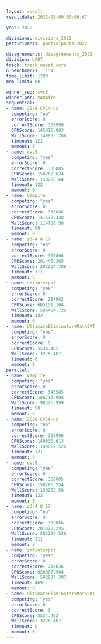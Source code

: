 ```yaml
---
layout: result
resultdate: 2022-08-09 00:06:47

year: 2022

divisions: divisions_2022
participants: participants_2022

disagreements: disagreements_2022
division: UFDT
track: track_unsat_core
n_benchmarks: 1154
time_limit: 1200
mem_limit: 60

winner_seq: cvc5
winner_par: Vampire
sequential:
- name: 2020-CVC4-uc
  competing: "no"
  errorScore: 0
  correctScore: 338990
  CPUScore: 145815.803
  WallScore: 149833.286
  timeout: 121
  memout: 0
- name: cvc5
  competing: "yes"
  errorScore: 0
  correctScore: 336005
  CPUScore: 150262.624
  WallScore: 150268.64
  timeout: 122
  memout: 0
- name: Vampire
  competing: "yes"
  errorScore: 0
  correctScore: 335886
  CPUScore: 141537.348
  WallScore: 114796.96
  timeout: 88
  memout: 0
- name: z3-4.8.17
  competing: "no"
  errorScore: 0
  correctScore: 300866
  CPUScore: 201446.305
  WallScore: 202234.786
  timeout: 111
  memout: 8
- name: smtinterpol
  competing: "yes"
  errorScore: 0
  correctScore: 214962
  CPUScore: 605151.164
  WallScore: 596484.726
  timeout: 482
  memout: 0
- name: UltimateEliminator+MathSAT
  competing: "yes"
  errorScore: 0
  correctScore: 0
  CPUScore: 5534.462
  WallScore: 3276.487
  timeout: 0
  memout: 0
parallel:
- name: Vampire
  competing: "yes"
  errorScore: 0
  correctScore: 345585
  CPUScore: 186713.998
  WallScore: 98326.999
  timeout: 58
  memout: 0
- name: 2020-CVC4-uc
  competing: "no"
  errorScore: 0
  correctScore: 338990
  CPUScore: 149830.613
  WallScore: 149827.526
  timeout: 121
  memout: 0
- name: cvc5
  competing: "yes"
  errorScore: 0
  correctScore: 336005
  CPUScore: 150286.554
  WallScore: 150262.58
  timeout: 122
  memout: 0
- name: z3-4.8.17
  competing: "no"
  errorScore: 0
  correctScore: 300866
  CPUScore: 201470.295
  WallScore: 202229.526
  timeout: 111
  memout: 8
- name: smtinterpol
  competing: "yes"
  errorScore: 0
  correctScore: 215636
  CPUScore: 626007.904
  WallScore: 592937.307
  timeout: 469
  memout: 0
- name: UltimateEliminator+MathSAT
  competing: "yes"
  errorScore: 0
  correctScore: 0
  CPUScore: 5534.462
  WallScore: 3276.487
  timeout: 0
  memout: 0
---
```

